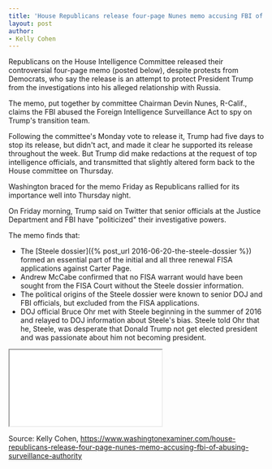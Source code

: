 ```yaml
---
title: 'House Republicans release four-page Nunes memo accusing FBI of abusing surveillance authority'
layout: post
author:
- Kelly Cohen
---
```


Republicans on the House Intelligence Committee released their controversial four-page memo (posted below), despite protests from Democrats, who say the release is an attempt to protect President Trump from the investigations into his alleged relationship with Russia.

The memo, put together by committee Chairman Devin Nunes, R-Calif., claims the FBI abused the Foreign Intelligence Surveillance Act to spy on Trump's transition team.

Following the committee's Monday vote to release it, Trump had five days to stop its release, but didn't act, and made it clear he supported its release throughout the week. But Trump did make redactions at the request of top intelligence officials, and transmitted that slightly altered form back to the House committee on Thursday.

Washington braced for the memo Friday as Republicans rallied for its importance well into Thursday night.

On Friday morning, Trump said on Twitter that senior officials at the Justice Department and FBI have "politicized" their investigative powers.

The memo finds that:

* The [Steele dossier]({% post_url 2016-06-20-the-steele-dossier %}) formed an essential part of the initial and all three renewal FISA applications against Carter Page.
* Andrew McCabe confirmed that no FISA warrant would have been sought from the FISA Court without the Steele dossier information.
* The political origins of the Steele dossier were known to senior DOJ and FBI officials, but excluded from the FISA applications.
* DOJ official Bruce Ohr met with Steele beginning in the summer of 2016 and relayed to DOJ information about Steele's bias. Steele told Ohr that he, Steele, was desperate that Donald Trump not get elected president and was passionate about him not becoming president.

<iframe class="pdf" src="/assets/2018-02-02-house-memo.pdf"></iframe>

Source: Kelly Cohen, https://www.washingtonexaminer.com/house-republicans-release-four-page-nunes-memo-accusing-fbi-of-abusing-surveillance-authority
